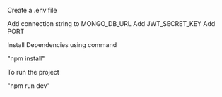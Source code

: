 Create a .env file

Add connection string to MONGO_DB_URL 
Add JWT_SECRET_KEY
Add PORT 

Install Dependencies using command

"npm install"

To run the project

"npm run dev"
